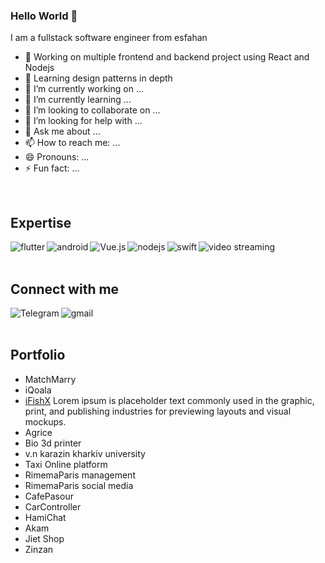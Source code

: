 
### Hello World 👋
I am a fullstack software engineer from esfahan 

- 🔭 Working on multiple frontend and backend project using React and Nodejs
- 🌱 Learning design patterns in depth
- 🔭 I’m currently working on ...
- 🌱 I’m currently learning ...
- 👯 I’m looking to collaborate on ...
- 🤔 I’m looking for help with ...
- 💬 Ask me about ...
- 📫 How to reach me: ...
- 😄 Pronouns: ...
- ⚡ Fun fact: ...

<br>

## Expertise
<img align="left" alt="flutter" src="https://img.shields.io/badge/flutter%20-%2320232a.svg?&style=for-the-badge&logo=flutter&logoColor=%2361DAFB" />
<img align="left" alt="android" src="https://img.shields.io/badge/Android-3DDC84?logo=android&logoColor=white&style=for-the-badge" />
<img align="left" alt="Vue.js" src="https://img.shields.io/badge/VUe.js-%23232F3E?logo=vue.js&logoColor=white&style=for-the-badge" />
<img align="left" alt="nodejs" src="https://img.shields.io/badge/node.js%20-%2343853D.svg?&style=for-the-badge&logo=node.js&logoColor=white" />
<img align="left" alt="swift" src="https://img.shields.io/badge/Swift-%23316192.svg?&style=for-the-badge&logo=swift&logoColor=white" />
<img align="left" alt="video streaming" src="https://img.shields.io/badge/video streaming%20-%236DB33F.svg?&style=for-the-badge&logo=video&logoColor=white" />

<br>
<br>

## Connect with me

[<img align="left" alt="Telegram" src="https://img.shields.io/badge/Telegram-%230077B5.svg?&style=for-the-badge&logo=telegram&logoColor=white" />](https://www.linkedin.com/)
[<img align="left" alt="gmail" src="https://img.shields.io/badge/Gmail-%2312100E.svg?&style=for-the-badge&logo=gmail&logoColor=white" />](https://medium.com/)


<br>
<br>


## Portfolio
- MatchMarry
- iQoala
- [iFishX](https://drive.google.com/drive/folders/1KsC6RZTkBEZWsEDU6kdtTb-Kxjjw2osN?usp=sharing)
Lorem ipsum is placeholder text commonly used in the graphic, print, and publishing industries for previewing layouts and visual mockups.
- Agrice
- Bio 3d printer
- v.n karazin kharkiv university
- Taxi Online platform
- RimemaParis management
- RimemaParis social media
- CafePasour
- CarController
- HamiChat
- Akam
- Jiet Shop
- Zinzan

